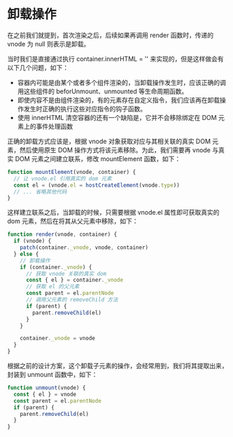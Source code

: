 # 卸载操作

在之前我们就提到，首次渲染之后，后续如果再调用 render 函数时，传递的 vnode 为 null 则表示是卸载。

当时我们是直接通过执行 container.innerHTML = '' 来实现的，但是这样做会有以下几个问题，如下：

- 容器内可能是由某个或者多个组件渲染的，当卸载操作发生时，应该正确的调用这些组件的 beforUnmount、unmounted 等生命周期函数。
- 即使内容不是由组件渲染的，有的元素存在自定义指令，我们应该再在卸载操作发生时正确的执行这些对应指令的钩子函数。
- 使用 innerHTML 清空容器的还有一个缺陷是，它并不会移除绑定在 DOM 元素上的事件处理函数

正确的卸载方式应该是，根据 vnode 对象获取对应与其相关联的真实 DOM 元素，然后使用原生 DOM 操作方式将该元素移除。为此，我们需要再 vnode 与真实 DOM 元素之间建立联系，修改 mountElement 函数，如下：

```javascript
function mountElement(vnode, container) {
  // 让 vnode.el 引用真实的 dom 元素
  const el = (vnode.el = hostCreateElement(vnode.type))
  // ... 省略其他代码
}
```

这样建立联系之后，当卸载的时候，只需要根据 vnode.el 属性即可获取真实的 dom 元素，然后在将其从父元素中移除，如下：

```javascript
function render(vnode, container) {
  if (vnode) {
    patch(container._vnode, vnode, container)
  } else {
    // 卸载操作
    if (container._vnode) {
      // 获取 vnode 关联的真实 dom
      const { el } = container._vnode
      // 获取 el 的父元素
      const parent = el.parentNode
      // 调用父元素的 removeChild 方法
      if (parent) {
        parent.removeChild(el)
      }
    }

    container._vnode = vnode
  }
}
```

根据之前的设计方案，这个卸载子元素的操作，会经常用到，我们将其提取出来，封装到 unmount 函数中，如下：

```javascript
function unmount(vnode) {
  const { el } = vnode
  const parent = el.parentNode
  if (parent) {
    parent.removeChild(el)
  }
}
```

